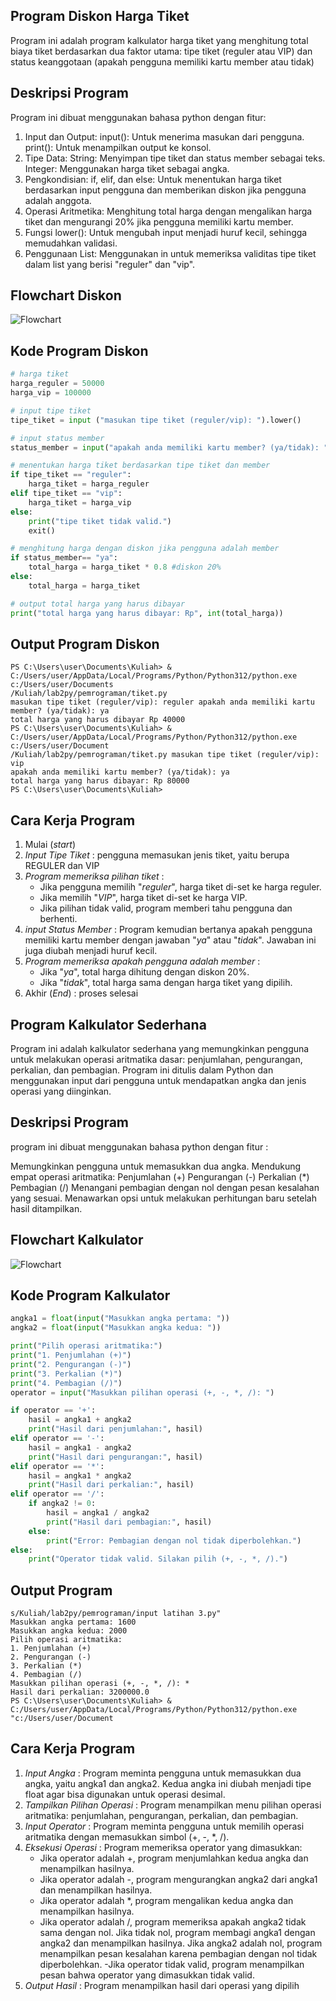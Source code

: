 ## Program Diskon Harga Tiket
Program ini adalah program kalkulator harga tiket yang menghitung total biaya tiket berdasarkan dua faktor utama: tipe tiket (reguler atau VIP) dan status keanggotaan (apakah pengguna memiliki kartu member atau tidak)

## Deskripsi Program
Program ini dibuat menggunakan bahasa python dengan fitur:

1. Input dan Output: input(): Untuk menerima masukan dari pengguna. print(): Untuk menampilkan output ke konsol.
2. Tipe Data: String: Menyimpan tipe tiket dan status member sebagai teks. Integer: Menggunakan harga tiket sebagai angka.
3. Pengkondisian: if, elif, dan else: Untuk menentukan harga tiket berdasarkan input pengguna dan memberikan diskon jika pengguna adalah anggota.
4. Operasi Aritmetika: Menghitung total harga dengan mengalikan harga tiket dan mengurangi 20% jika pengguna memiliki kartu member.
5. Fungsi lower(): Untuk mengubah input menjadi huruf kecil, sehingga memudahkan validasi.
6. Penggunaan List: Menggunakan in untuk memeriksa validitas tipe tiket dalam list yang berisi "reguler" dan "vip".

## Flowchart Diskon
![Flowchart](flowchartdiskon.png)

## Kode Program Diskon
```python
# harga tiket
harga_reguler = 50000
harga_vip = 100000

# input tipe tiket
tipe_tiket = input ("masukan tipe tiket (reguler/vip): ").lower()

# input status member
status_member = input("apakah anda memiliki kartu member? (ya/tidak): ").lower()

# menentukan harga tiket berdasarkan tipe tiket dan member
if tipe_tiket == "reguler":
    harga_tiket = harga_reguler
elif tipe_tiket == "vip":
    harga_tiket = harga_vip
else:
    print("tipe tiket tidak valid.")
    exit()

# menghitung harga dengan diskon jika pengguna adalah member
if status_member== "ya":
    total_harga = harga_tiket * 0.8 #diskon 20%
else:
    total_harga = harga_tiket

# output total harga yang harus dibayar 
print("total harga yang harus dibayar: Rp", int(total_harga))
```

## Output Program Diskon
```
PS C:\Users\user\Documents\Kuliah> & C:/Users/user/AppData/Local/Programs/Python/Python312/python.exe c:/Users/user/Documents
/Kuliah/lab2py/pemrograman/tiket.py
masukan tipe tiket (reguler/vip): reguler apakah anda memiliki kartu member? (ya/tidak): ya
total harga yang harus dibayar Rp 40000
PS C:\Users\user\Documents\Kuliah> & C:/Users/user/AppData/Local/Programs/Python/Python312/python.exe c:/Users/user/Document
/Kuliah/lab2py/pemrograman/tiket.py masukan tipe tiket (reguler/vip): vip
apakah anda memiliki kartu member? (ya/tidak): ya
total harga yang harus dibayar: Rp 80000
PS C:\Users\user\Documents\Kuliah>
```

## Cara Kerja Program
1. Mulai (_start_)
2. _Input Tipe Tiket_ : pengguna memasukan jenis tiket, yaitu berupa REGULER dan VIP
3. _Program memeriksa pilihan tiket_ :
   - Jika pengguna memilih "_reguler_", harga tiket di-set ke harga reguler.
   - Jika memilih "_VIP_", harga tiket di-set ke harga VIP.
   - Jika pilihan tidak valid, program memberi tahu pengguna dan berhenti.
5. _input Status Member_ : Program kemudian bertanya apakah pengguna memiliki kartu member dengan jawaban "_ya_" atau "_tidak_". Jawaban ini juga diubah menjadi huruf kecil.
6. _Program memeriksa apakah pengguna adalah member_ :
   - Jika "_ya_", total harga dihitung dengan diskon 20%.
   - Jika "_tidak_", total harga sama dengan harga tiket yang dipilih.
6. Akhir (_End_) : proses selesai


## Program Kalkulator Sederhana
Program ini adalah kalkulator sederhana yang memungkinkan pengguna untuk melakukan operasi aritmatika dasar: penjumlahan, pengurangan, perkalian, dan pembagian. Program ini ditulis dalam Python dan menggunakan input dari pengguna untuk mendapatkan angka dan jenis operasi yang diinginkan.

## Deskripsi Program
program ini dibuat menggunakan bahasa python dengan fitur :

Memungkinkan pengguna untuk memasukkan dua angka.
Mendukung empat operasi aritmatika:
Penjumlahan (+)
Pengurangan (-)
Perkalian (*)
Pembagian (/)
Menangani pembagian dengan nol dengan pesan kesalahan yang sesuai.
Menawarkan opsi untuk melakukan perhitungan baru setelah hasil ditampilkan.

## Flowchart Kalkulator
![Flowchart](flowchartkalkulator.png)

## Kode Program Kalkulator
```python
angka1 = float(input("Masukkan angka pertama: "))
angka2 = float(input("Masukkan angka kedua: "))

print("Pilih operasi aritmatika:")
print("1. Penjumlahan (+)")
print("2. Pengurangan (-)")
print("3. Perkalian (*)")
print("4. Pembagian (/)")
operator = input("Masukkan pilihan operasi (+, -, *, /): ")

if operator == '+':
    hasil = angka1 + angka2
    print("Hasil dari penjumlahan:", hasil)
elif operator == '-':
    hasil = angka1 - angka2
    print("Hasil dari pengurangan:", hasil)
elif operator == '*':
    hasil = angka1 * angka2
    print("Hasil dari perkalian:", hasil)
elif operator == '/':
    if angka2 != 0:
        hasil = angka1 / angka2
        print("Hasil dari pembagian:", hasil)
    else:
        print("Error: Pembagian dengan nol tidak diperbolehkan.")
else:
    print("Operator tidak valid. Silakan pilih (+, -, *, /).")
```

## Output Program
```
s/Kuliah/lab2py/pemrograman/input latihan 3.py"
Masukkan angka pertama: 1600
Masukkan angka kedua: 2000
Pilih operasi aritmatika:
1. Penjumlahan (+)
2. Pengurangan (-)
3. Perkalian (*)
4. Pembagian (/)
Masukkan pilihan operasi (+, -, *, /): *
Hasil dari perkalian: 3200000.0
PS C:\Users\user\Documents\Kuliah> & C:/Users/user/AppData/Local/Programs/Python/Python312/python.exe "c:/Users/user/Document
```

## Cara Kerja Program
1. _Input Angka_ : Program meminta pengguna untuk memasukkan dua angka, yaitu angka1 dan angka2. Kedua angka ini diubah menjadi tipe float agar bisa digunakan untuk operasi desimal.
2. _Tampilkan Pilihan Operasi_ : Program menampilkan menu pilihan operasi aritmatika: penjumlahan, pengurangan, perkalian, dan pembagian.
3. _Input Operator_ : Program meminta pengguna untuk memilih operasi aritmatika dengan memasukkan simbol (+, -, *, /).
4. _Eksekusi Operasi_ : Program memeriksa operator yang dimasukkan:
    - Jika operator adalah +, program menjumlahkan kedua angka dan menampilkan hasilnya.
    - Jika operator adalah -, program mengurangkan angka2 dari angka1 dan menampilkan hasilnya.
    - Jika operator adalah *, program mengalikan kedua angka dan menampilkan hasilnya.
    - Jika operator adalah /, program memeriksa apakah angka2 tidak sama dengan nol. Jika tidak nol, program membagi angka1 dengan angka2 dan menampilkan hasilnya. Jika angka2 adalah nol, program menampilkan pesan kesalahan karena pembagian dengan nol tidak diperbolehkan.
  -Jika operator tidak valid, program menampilkan pesan bahwa operator yang dimasukkan tidak valid.
5. _Output Hasil_ : Program menampilkan hasil dari operasi yang dipilih
